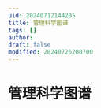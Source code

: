 ```yaml
---
uid: 20240712144205
title: 管理科学图谱
tags: []
author: 
draft: false
modified: 20240726200700
---
```


# 管理科学图谱